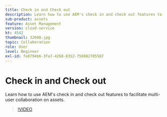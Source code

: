 ```yaml
---
title: Check in and Check out
description: Learn how to use AEM's check in and check out features to facilitate multi-user collaboration on assets.
sub-product: assets
feature: Asset Management
version: cloud-service
kt: 4542
thumbnail: 32048.jpg
topic: Collaboration
role: User
level: Beginner
exl-id: fe8794b6-3fa7-4268-8352-758882705587
---
```

# Check in and Check out

Learn how to use AEM's check in and check out features to facilitate multi-user collaboration on assets.

>[!VIDEO](https://video.tv.adobe.com/v/32048/?quality=12&learn=on&hidetitle=true)
